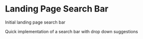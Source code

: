 # Landing Page Search Bar
Initial landing page search bar

Quick implementation of a search bar with drop down suggestions